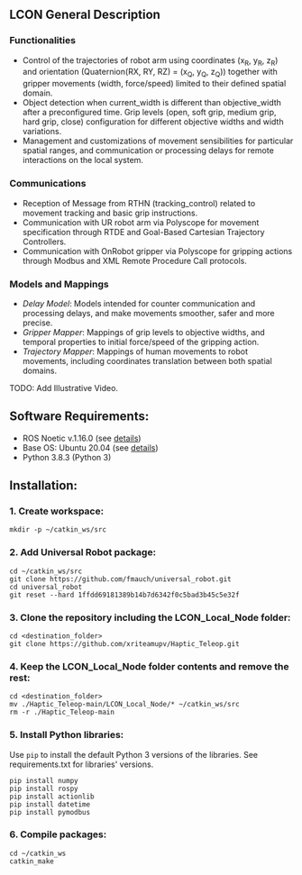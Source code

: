 ## LCON General Description

### Functionalities

- Control of the trajectories of robot arm using coordinates (x<sub>R</sub>, y<sub>R</sub>, z<sub>R</sub>) and orientation (Quaternion(RX, RY, RZ) = (x<sub>Q</sub>, y<sub>Q</sub>, z<sub>Q</sub>)) together with gripper movements (width, force/speed) limited to their defined spatial domain.
- Object detection when current_width is different than objective_width after a preconfigured time. Grip levels (open, soft grip, medium grip, hard grip, close) configuration for different objective widths and width variations.
- Management and customizations of movement sensibilities for particular spatial ranges, and communication or processing delays for remote interactions on the local system.

### Communications

- Reception of Message from RTHN (tracking_control) related to movement tracking and basic grip instructions.
- Communication with UR robot arm via Polyscope for movement specification through RTDE and Goal-Based Cartesian Trajectory Controllers.
- Communication with OnRobot gripper via Polyscope for gripping actions through Modbus and XML Remote Procedure Call protocols.

### Models and Mappings

- *Delay Model*: Models intended for counter communication and processing delays, and make movements smoother, safer and more precise.
- *Gripper Mapper*: Mappings of grip levels to objective widths, and temporal properties to initial force/speed of the gripping action.
- *Trajectory Mapper*: Mappings of human movements to robot movements, including coordinates translation between both spatial domains.

TODO: Add Illustrative Video.

## Software Requirements:
- ROS Noetic v.1.16.0 (see [details](http://wiki.ros.org/noetic))
- Base OS: Ubuntu 20.04 (see [details](http://wiki.ros.org/noetic/Installation/Ubuntu))
- Python 3.8.3 (Python 3)

## Installation:

### 1. Create workspace:
``
mkdir -p ~/catkin_ws/src
``

### 2. Add Universal Robot package:
````
cd ~/catkin_ws/src
git clone https://github.com/fmauch/universal_robot.git
cd universal_robot
git reset --hard 1ffdd69181389b14b7d6342f0c5bad3b45c5e32f
````

### 3. Clone the repository including the LCON_Local_Node folder:
````
cd <destination_folder>
git clone https://github.com/xriteamupv/Haptic_Teleop.git
````

### 4. Keep the LCON_Local_Node folder contents and remove the rest:
````
cd <destination_folder>
mv ./Haptic_Teleop-main/LCON_Local_Node/* ~/catkin_ws/src
rm -r ./Haptic_Teleop-main
````

### 5. Install Python libraries:
Use ``pip`` to install the default Python 3 versions of the libraries.
See requirements.txt for libraries' versions.

````
pip install numpy
pip install rospy
pip install actionlib
pip install datetime
pip install pymodbus
````

### 6. Compile packages:
````
cd ~/catkin_ws
catkin_make
````
